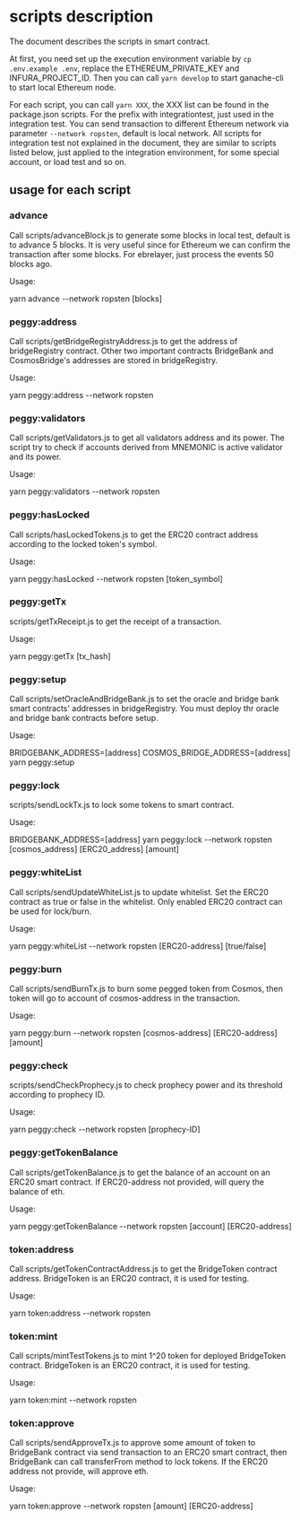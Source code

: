 # scripts description
The document describes the scripts in smart contract. 

At first, you need set up the execution environment variable by `cp .env.example .env`, replace the ETHEREUM_PRIVATE_KEY and INFURA_PROJECT_ID. Then you can call `yarn develop` to start ganache-cli to start local Ethereum node.

For each script, you can call `yarn XXX`, the XXX list can be found in the package.json scripts. For the prefix with integrationtest, just used in the integration test. You can send transaction to different Ethereum network via parameter `--network ropsten`, default is local network. All scripts for integration test not explained in the document, they are similar to scripts listed below, just applied to the integration environment, for some special account, or load test and so on.

## usage for each script

### advance 
Call scripts/advanceBlock.js to generate some blocks in local test, default is to advance 5 blocks. It is very useful since for Ethereum we can confirm the transaction after some blocks. For ebrelayer, just process the events 50 blocks ago.

Usage:

yarn advance --network ropsten [blocks]

### peggy:address
Call scripts/getBridgeRegistryAddress.js to get the address of bridgeRegistry contract. Other two important contracts BridgeBank and CosmosBridge's addresses are stored in bridgeRegistry.

Usage:

yarn peggy:address --network ropsten

### peggy:validators
Call scripts/getValidators.js to get all validators address and its power. The script try to check if accounts derived from MNEMONIC is active validator and its power. 

Usage:

yarn peggy:validators --network ropsten

### peggy:hasLocked 
Call scripts/hasLockedTokens.js to get the ERC20 contract address according to the locked token's symbol. 

Usage:

yarn peggy:hasLocked --network ropsten [token_symbol]

### peggy:getTx 
scripts/getTxReceipt.js to get the receipt of a transaction.

Usage:

yarn peggy:getTx [tx_hash]

### peggy:setup
Call scripts/setOracleAndBridgeBank.js to set the oracle and bridge bank smart contracts' addresses in bridgeRegistry. You must deploy thr oracle and bridge bank contracts before setup.

Usage:

BRIDGEBANK_ADDRESS=[address] COSMOS_BRIDGE_ADDRESS=[address] yarn peggy:setup

### peggy:lock
scripts/sendLockTx.js to lock some tokens to smart contract.

Usage:

BRIDGEBANK_ADDRESS=[address] yarn peggy:lock --network ropsten [cosmos_address] [ERC20_address] [amount]

### peggy:whiteList
Call scripts/sendUpdateWhiteList.js to update whitelist. Set the ERC20 contract as true or false in the whitelist. Only enabled ERC20 contract can be used for lock/burn.

Usage:

yarn peggy:whiteList --network ropsten [ERC20-address] [true/false]

### peggy:burn
Call scripts/sendBurnTx.js to burn some pegged token from Cosmos, then token will go to account of cosmos-address in the transaction.

Usage:

yarn peggy:burn --network ropsten [cosmos-address] [ERC20-address] [amount]

### peggy:check
scripts/sendCheckProphecy.js to check prophecy power and its threshold according to prophecy ID.

Usage:

yarn peggy:check --network ropsten [prophecy-ID]

### peggy:getTokenBalance
Call scripts/getTokenBalance.js to get the balance of an account on an ERC20 smart contract. If ERC20-address not provided, will query the balance of eth.

Usage:

yarn peggy:getTokenBalance --network ropsten [account] [ERC20-address]

### token:address
Call scripts/getTokenContractAddress.js to get the BridgeToken contract address. BridgeToken is an ERC20 contract, it is used for testing.

Usage:

yarn token:address --network ropsten

### token:mint
Call scripts/mintTestTokens.js to mint 1^20 token for deployed BridgeToken contract. BridgeToken is an ERC20 contract, it is used for testing.

Usage:

yarn token:mint --network ropsten

### token:approve
Call scripts/sendApproveTx.js to approve some amount of token to BridgeBank contract via send transaction to an ERC20 smart contract, then BridgeBank can call transferFrom method to lock tokens. If the ERC20 address not provide, will approve eth.

Usage:

yarn token:approve --network ropsten [amount] [ERC20-address]

